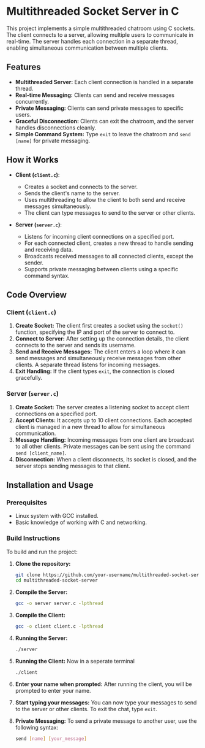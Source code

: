 # Multithreaded Socket Server in C

This project implements a simple multithreaded chatroom using C sockets. The client connects to a server, allowing multiple users to communicate in real-time. The server handles each connection in a separate thread, enabling simultaneous communication between multiple clients.

## Features

- **Multithreaded Server:** Each client connection is handled in a separate thread.
- **Real-time Messaging:** Clients can send and receive messages concurrently.
- **Private Messaging:** Clients can send private messages to specific users.
- **Graceful Disconnection:** Clients can exit the chatroom, and the server handles disconnections cleanly.
- **Simple Command System:** Type `exit` to leave the chatroom and `send [name]` for private messaging.

## How it Works

- **Client (`client.c`)**: 
  - Creates a socket and connects to the server.
  - Sends the client's name to the server.
  - Uses multithreading to allow the client to both send and receive messages simultaneously.
  - The client can type messages to send to the server or other clients.
  
- **Server (`server.c`)**:
  - Listens for incoming client connections on a specified port.
  - For each connected client, creates a new thread to handle sending and receiving data.
  - Broadcasts received messages to all connected clients, except the sender.
  - Supports private messaging between clients using a specific command syntax.

## Code Overview

### Client (`client.c`)

1. **Create Socket:** The client first creates a socket using the `socket()` function, specifying the IP and port of the server to connect to.
2. **Connect to Server:** After setting up the connection details, the client connects to the server and sends its username.
3. **Send and Receive Messages:** The client enters a loop where it can send messages and simultaneously receive messages from other clients. A separate thread listens for incoming messages.
4. **Exit Handling:** If the client types `exit`, the connection is closed gracefully.

### Server (`server.c`)

1. **Create Socket:** The server creates a listening socket to accept client connections on a specified port.
2. **Accept Clients:** It accepts up to 10 client connections. Each accepted client is managed in a new thread to allow for simultaneous communication.
3. **Message Handling:** Incoming messages from one client are broadcast to all other clients. Private messages can be sent using the command `send [client_name]`.
4. **Disconnection:** When a client disconnects, its socket is closed, and the server stops sending messages to that client.

## Installation and Usage

### Prerequisites

- Linux system with GCC installed.
- Basic knowledge of working with C and networking.

### Build Instructions

To build and run the project:

1. **Clone the repository:**
   ```bash
   git clone https://github.com/your-username/multithreaded-socket-server.git
   cd multithreaded-socket-server
   
2. **Compile the Server:**
   ```bash
   gcc -o server server.c -lpthread
   
3. **Compile the Client:**
   ```bash
   gcc -o client client.c -lpthread

5. **Running the Server:**
   ```bash
   ./server
   
5. **Running the Client:**
   Now in a seperate terminal
   ```bash
   ./client
   
7. **Enter your name when prompted:**
   After running the client, you will be prompted to enter your name.

8. **Start typing your messages:**
   You can now type your messages to send to the server or other clients. To exit the chat, type `exit`.

9. **Private Messaging:**
   To send a private message to another user, use the following syntax:
   ```bash
   send [name] [your_message]



